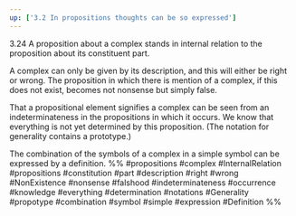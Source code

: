 ```yaml
---
up: ['3.2 In propositions thoughts can be so expressed']
---
```

3.24 A proposition about a complex stands in internal relation to the proposition about its constituent part.

A complex can only be given by its description, and this will either be right or wrong. The proposition in which there is mention of a complex, if this does not exist, becomes not nonsense but simply false.

That a propositional element signifies a complex can be seen from an indeterminateness in the propositions in which it occurs. We know that everything is not yet determined by this proposition. (The notation for generality contains a prototype.)

The combination of the symbols of a complex in a simple symbol can be expressed by a definition.
%%
#propositions #complex #InternalRelation #propositions #constitution #part 
#description #right #wrong #NonExistence #nonsense #falshood 
#indeterminateness #occurrence #knowledge #everything #determination 
#notations #Generality #propotype #combination #symbol #simple #expression #Definition %%